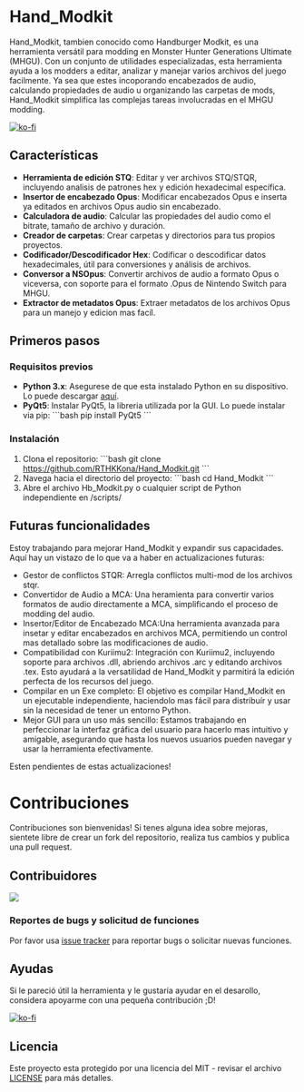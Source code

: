 
# Hand_Modkit

Hand_Modkit, tambien conocido como Handburger Modkit, es una herramienta versátil para modding en Monster Hunter Generations Ultimate (MHGU). Con un conjunto de utilidades
especializadas, esta herramienta ayuda a los modders a editar, analizar y manejar varios archivos del juego facilmente. Ya sea que estes incoporando encabezados de audio, calculando propiedades de audio u organizando las carpetas de mods, Hand_Modkit simplifica las complejas tareas involucradas en el MHGU modding.

[![ko-fi](https://ko-fi.com/img/githubbutton_sm.svg)](https://ko-fi.com/L3L711AIP8)

## Características

- **Herramienta de edición STQ**: Editar y ver archivos STQ/STQR, incluyendo analisis de patrones hex y edición hexadecimal específica.
- **Insertor de encabezado Opus**: Modificar encabezados Opus e inserta ya editados en archivos Opus audio sin encabezado.
- **Calculadora de audio**: Calcular las propiedades del audio como el bitrate, tamaño de archivo y duración.
- **Creador de carpetas**:  Crear carpetas y directorios para tus propios proyectos.
- **Codificador/Descodificador Hex**: Codificar o descodificar datos hexadecimales, útil para conversiones y análisis de archivos.
- **Conversor a NSOpus**: Convertir archivos de audio a formato Opus o viceversa, con soporte para el formato .Opus de Nintendo Switch para MHGU.
- **Extractor de metadatos Opus**: Extraer metadatos de los archivos Opus para un manejo y edicion mas facíl.


## Primeros pasos

### Requisitos previos

- **Python 3.x**: Asegurese de que esta instalado Python en su dispositivo. Lo puede descargar [aquí](https://www.python.org/downloads/).
- **PyQt5**: Instalar PyQt5, la libreria utilizada por la GUI. Lo puede instalar via pip:
  \`\`\`bash
  pip install PyQt5
  \`\`\`

### Instalación

1. Clona el repositorio:
   \`\`\`bash
   git clone https://github.com/RTHKKona/Hand_Modkit.git
   \`\`\`
2. Navega hacia el directorio del proyecto:
   \`\`\`bash
   cd Hand_Modkit
   \`\`\`
3. Abre el archivo Hb_Modkit.py o cualquier script de Python independiente en /scripts/

## Futuras funcionalidades

Estoy trabajando para mejorar Hand_Modkit y expandir sus capacidades. Aquí hay un vistazo de lo que va a haber en actualizaciones futuras:

- Gestor de conflictos STQR: Arregla conflictos multi-mod de los archivos stqr.
- Convertidor de Audio a MCA: Una heramienta para convertir varios formatos de audio directamente a MCA, simplificando el proceso de modding del audio.
- Insertor/Editor de Encabezado MCA:Una herramienta avanzada para insetar y editar encabezados en archivos MCA, permitiendo un control mas detallado sobre las modificaciones de audio.
- Compatibilidad con Kuriimu2: Integración con Kuriimu2, incluyendo soporte para archivos .dll, abriendo archivos .arc y editando archivos .tex. Esto ayudará a la versatilidad de Hand_Modkit y parmitirá la edición perfecta de los recursos del juego.
- Compilar en un Exe completo: El objetivo es compilar Hand_Modkit en un ejecutable independiente, haciendolo mas fácil para distribuír y usar sin la necesidad de tener un entorno Python.
- Mejor GUI para un uso más sencillo: Estamos trabajando en perfeccionar la interfaz gráfica del usuario para hacerlo mas intuitivo y amigable, asegurando que hasta los nuevos usuarios pueden navegar y usar la herramienta efectivamente.

Esten pendientes de estas actualizaciones!

# Contribuciones

Contribuciones son bienvenidas! Si tenes alguna idea sobre mejoras, sientete libre de crear un fork del repositorio, realiza tus cambios y publica una pull request.

## Contribuidores
<a href="https://github.com/RTHKKona/Hand_Modkit/graphs/contributors">
  <img src="https://contrib.rocks/image?repo=RTHKKona/Hand_Modkit" />
</a>

### Reportes de bugs y solicitud de funciones

Por favor usa [issue tracker](https://github.com/RTHKKona/Hand_Modkit/issues) para reportar bugs o solicitar nuevas funciones.

## Ayudas

Si le pareció útil la herramienta y le gustaría ayudar en el desarollo, considera apoyarme con una pequeña contribución ;D!

[![ko-fi](https://ko-fi.com/img/githubbutton_sm.svg)](https://ko-fi.com/L3L711AIP8)

## Licencia

Este proyecto esta protegido por una licencia del MIT - revisar el archivo [LICENSE](LICENSE) para más detalles.
